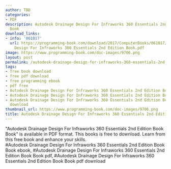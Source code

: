 ```yaml
---
author: TBD
categories:
- PDF
description: Autodesk Drainage Design For Infraworks 360 Essentials 2nd Edition Book
  Book
download_links:
- info: '061017'
  url: https://programming-book.com/download/2017/ComputerBooks/061017/Autodesk Drainage
    Design For Infraworks 360 Essentials 2nd Edition Book.pdf
image: https://www.programming-book.com/doc-images/9706.png
layout: post
permalink: /autodesk-drainage-design-for-infraworks-360-essentials-2nd-edition-book-book.html
tags:
- free book download
- free pdf download
- free programming ebook
- pdf free
- Autodesk Drainage Design For Infraworks 360 Essentials 2nd Edition Book Book ebook
- Autodesk Drainage Design For Infraworks 360 Essentials 2nd Edition Book Book pdf
- Autodesk Drainage Design For Infraworks 360 Essentials 2nd Edition Book Book pdf
  download
thumbnail_url: https://www.programming-book.com/doc-images/9706.png
title: Autodesk Drainage Design For Infraworks 360 Essentials 2nd Edition Book Book
---
```


 
<div class="item-desc text-justify">
  "Autodesk Drainage Design For Infraworks 360 Essentials 2nd Edition Book Book" is available in PDF format. This books is free to download. Learn from this free book and enhance your skills.
  <br>
  #Autodesk Drainage Design For Infraworks 360 Essentials 2nd Edition Book Book ebook, #Autodesk Drainage Design For Infraworks 360 Essentials 2nd Edition Book Book pdf, #Autodesk Drainage Design For Infraworks 360 Essentials 2nd Edition Book Book pdf download
</div>